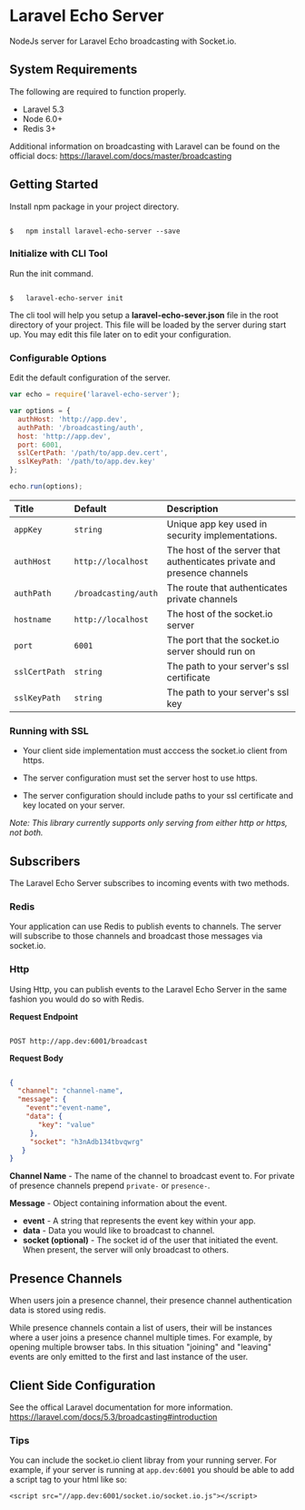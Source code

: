 # Laravel Echo Server

NodeJs server for Laravel Echo broadcasting with Socket.io.

## System Requirements

The following are required to function properly.

*   Laravel 5.3
*   Node 6.0+
*   Redis 3+

Additional information on broadcasting with Laravel can be found on the
official docs: <https://laravel.com/docs/master/broadcasting>

## Getting Started

Install npm package in your project directory.

``` shell

$   npm install laravel-echo-server --save

```

### Initialize with CLI Tool

Run the init command.

``` shell

$   laravel-echo-server init

```

The cli tool will help you setup a **laravel-echo-sever.json** file in the root directory of your project. This file will be loaded by the server during start up. You may edit this file later on to edit your configuration.

### Configurable Options

Edit the default configuration of the server.

``` javascript
var echo = require('laravel-echo-server');

var options = {
  authHost: 'http://app.dev',
  authPath: '/broadcasting/auth',
  host: 'http://app.dev',
  port: 6001,
  sslCertPath: '/path/to/app.dev.cert',
  sslKeyPath: '/path/to/app.dev.key'
};

echo.run(options);
```

| Title          | Default        | Description |
| :------------- | :------------- | :-----------|
| `appKey`       | `string`       | Unique app key used in security implementations. |
| `authHost`     | `http://localhost` | The host of the server that authenticates private and presence channels  |
| `authPath`     | `/broadcasting/auth` | The route that authenticates private channels  |
| `hostname`     | `http://localhost` | The host of the socket.io server |
| `port`         | `6001`         | The port that the socket.io server should run on |
| `sslCertPath`  | `string`       | The path to your server's ssl certificate |
| `sslKeyPath`   | `string`       | The path to your server's ssl key |

### Running with SSL

*   Your client side implementation must acccess the socket.io client from https.

*   The server configuration must set the server host to use https.
*   The server configuration should include paths to your ssl certificate and key located on your server.

*Note: This library currently supports only serving from either http or https, not both.*

## Subscribers
The Laravel Echo Server subscribes to incoming events with two methods.

### Redis

 Your application can use Redis to publish events to channels. The server will subscribe to those channels and broadcast those messages via socket.io.

 ### Http

Using Http, you can publish events to the Laravel Echo Server in the same fashion you would do so with Redis.

**Request Endpoint**

``` http

POST http://app.dev:6001/broadcast

```

**Request Body**

``` json

{
  "channel": "channel-name",
  "message": {
    "event":"event-name",
    "data": {
       "key": "value"
     },
     "socket": "h3nAdb134tbvqwrg"
   }
}

```

**Channel Name** - The name of the channel to broadcast event to. For private of presence channels prepend `private-` or `presence-`.

 **Message** - Object containing information about the event.
 *   **event** - A string that represents the event key within your app.
 *   **data** - Data you would like to broadcast to channel.
 *   **socket (optional)** - The socket id of the user that initiated the event. When present, the server will only broadcast to others.


## Presence Channels

When users join a presence channel, their presence channel authentication data is stored using redis.

While presence channels contain a list of users, their will be instances where a user joins a presence channel multiple times. For example, by opening multiple browser tabs. In this situation "joining" and "leaving" events are only emitted to the first and last instance of the user.

## Client Side Configuration

See the offical Laravel documentation for more information. <https://laravel.com/docs/5.3/broadcasting#introduction>

### Tips

You can include the socket.io client libray from your running server. For example, if your server is running at `app.dev:6001` you should be able to
add a script tag to your html like so:

`<script src="//app.dev:6001/socket.io/socket.io.js"></script>`
